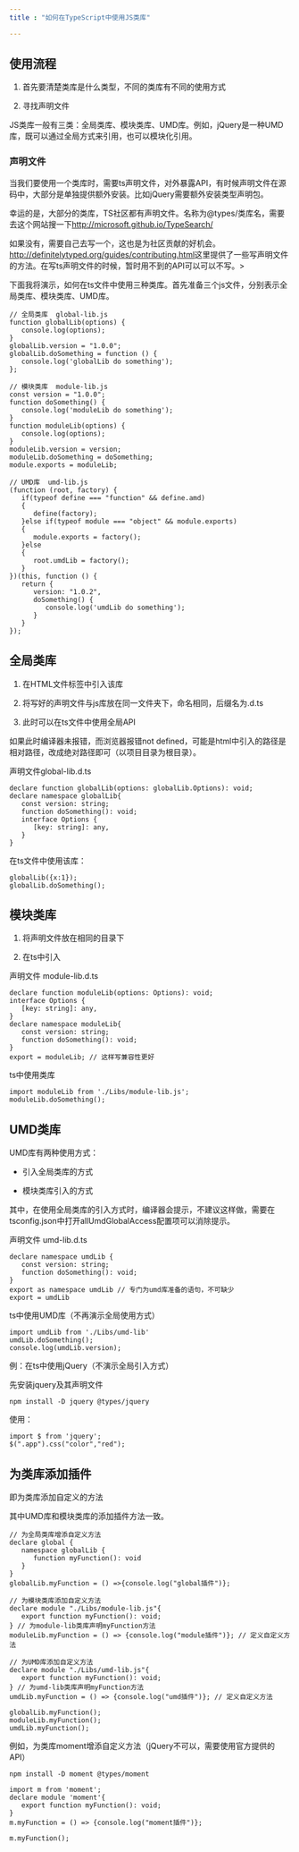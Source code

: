 ```yaml
---
title : "如何在TypeScript中使用JS类库"

---
```


## **使用流程**



1. 首先要清楚类库是什么类型，不同的类库有不同的使用方式

2. 寻找声明文件

JS类库一般有三类：全局类库、模块类库、UMD库。例如，jQuery是一种UMD库，既可以通过全局方式来引用，也可以模块化引用。

### **声明文件**

当我们要使用一个类库时，需要ts声明文件，对外暴露API，有时候声明文件在源码中，大部分是单独提供额外安装。比如jQuery需要额外安装类型声明包。

幸运的是，大部分的类库，TS社区都有声明文件。名称为@types/类库名，需要去这个网站搜一下[http://](https://microsoft.github.io/TypeSearch/)[microsoft.github.io/TypeSearch/](http://microsoft.github.io/TypeSearch/)

如果没有，需要自己去写一个，这也是为社区贡献的好机会。<http://definitelytyped.org/guides/contributing.html>这里提供了一些写声明文件的方法。在写ts声明文件的时候，暂时用不到的API可以可以不写。>

下面我将演示，如何在ts文件中使用三种类库。首先准备三个js文件，分别表示全局类库、模块类库、UMD库。

```
// 全局类库  global-lib.js
function globalLib(options) {
   console.log(options);
}
globalLib.version = "1.0.0";
globalLib.doSomething = function () {
   console.log('globalLib do something');
};

// 模块类库  module-lib.js
const version = "1.0.0";
function doSomething() {
   console.log('moduleLib do something');
}
function moduleLib(options) {
   console.log(options);
}
moduleLib.version = version;
moduleLib.doSomething = doSomething;
module.exports = moduleLib;

// UMD库  umd-lib.js
(function (root, factory) {
   if(typeof define === "function" && define.amd)
   {
      define(factory);
   }else if(typeof module === "object" && module.exports)
   {
      module.exports = factory();
   }else
   {
      root.umdLib = factory();
   }
})(this, function () {
   return {
      version: "1.0.2",
      doSomething() {
         console.log('umdLib do something');
      }
   }
});
```

## **全局类库**

1. 在HTML文件标签中引入该库

2. 将写好的声明文件与js库放在同一文件夹下，命名相同，后缀名为.d.ts

3. 此时可以在ts文件中使用全局API

如果此时编译器未报错，而浏览器报错not defined，可能是html中引入的路径是相对路径，改成绝对路径即可（以项目目录为根目录）。

声明文件global-lib.d.ts

```
declare function globalLib(options: globalLib.Options): void;
declare namespace globalLib{
   const version: string;
   function doSomething(): void;
   interface Options {
      [key: string]: any,
   }
}
```

在ts文件中使用该库：

```
globalLib({x:1});
globalLib.doSomething();
```

## **模块类库**

1. 将声明文件放在相同的目录下

2. 在ts中引入

声明文件 module-lib.d.ts

```
declare function moduleLib(options: Options): void;
interface Options {
   [key: string]: any,
}
declare namespace moduleLib{
   const version: string;
   function doSomething(): void;
}
export = moduleLib; // 这样写兼容性更好
```

ts中使用类库

```
import moduleLib from './Libs/module-lib.js';
moduleLib.doSomething();
```

## **UMD类库**

UMD库有两种使用方式：

- 引入全局类库的方式

- 模块类库引入的方式

其中，在使用全局类库的引入方式时，编译器会提示，不建议这样做，需要在tsconfig.json中打开allUmdGlobalAccess配置项可以消除提示。

声明文件 umd-lib.d.ts

```
declare namespace umdLib {
   const version: string;
   function doSomething(): void;
}
export as namespace umdLib // 专门为umd库准备的语句，不可缺少
export = umdLib
```

ts中使用UMD库（不再演示全局使用方式）

```
import umdLib from './Libs/umd-lib'
umdLib.doSomething();
console.log(umdLib.version);
```

例：在ts中使用jQuery（不演示全局引入方式）

先安装jquery及其声明文件

```
npm install -D jquery @types/jquery
```

使用：

```
import $ from 'jquery';
$(".app").css("color","red");
```

## **为类库添加插件**

即为类库添加自定义的方法

其中UMD库和模块类库的添加插件方法一致。

```
// 为全局类库增添自定义方法
declare global {
   namespace globalLib {
      function myFunction(): void
   }
}
globalLib.myFunction = () =>{console.log("global插件")};

// 为模块类库添加自定义方法
declare module "./Libs/module-lib.js"{
   export function myFunction(): void;
} // 为module-lib类库声明myFunction方法
moduleLib.myFunction = () => {console.log("module插件")}; // 定义自定义方法

// 为UMD库添加自定义方法
declare module "./Libs/umd-lib.js"{
   export function myFunction(): void;
} // 为umd-lib类库声明myFunction方法
umdLib.myFunction = () => {console.log("umd插件")}; // 定义自定义方法

globalLib.myFunction();
moduleLib.myFunction();
umdLib.myFunction();
```

例如，为类库moment增添自定义方法（jQuery不可以，需要使用官方提供的API）

```
npm install -D moment @types/moment

import m from 'moment';
declare module 'moment'{
   export function myFunction(): void;
}
m.myFunction = () => {console.log("moment插件")};

m.myFunction();
```